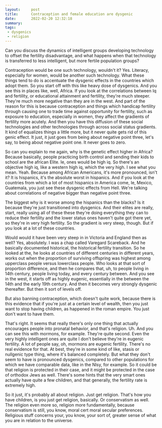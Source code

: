 ```yaml
---
layout:     post
title:      Contraception and female education are dysgenic
date:       2022-02-20 12:32:18
summary:    
tags:
 - dysgenics
 - religion
---
```


Can you discuss the dynamics of intelligent groups developing technology to offset the fertility disadvantage, and what happens when that technology is transferred to less intelligent, but more fertile population groups?

Contraception would be one such technology, wouldn't it? Yes. Literacy, especially for women, would be another such technology. What these things tend to do is accentuate the dysgenic effects in the countries which adopt them. So you start off with this like heavy dose of dysgenics. And you see this in places like, well, Africa. If you look at the correlations between Iq and fertility, or educational attainment and fertility, they're much steeper. They're much more negative than they are in the west. And part of the reason for this is because contraception and things which handicap fertility through causing one to trade time against opportunity for fertility, such as exposure to education, especially in women, they affect the gradients of fertility more acutely. And then you have this diffusion of these social technologies and other technologies through across social status gradients. It kind of equalizes things a little more, but it never quite gets rid of this genic effect. It just, it just goes from being about negative point three, let's say, to being about negative point one. It never goes to zero.

So can you explain to me again, why is the genetic effect higher in Africa? Because basically, people practicing birth control and sending their kids to school are the african Elite. Ie, ones would be high iq. So there's an objective high iq, like a western high iq, which the very high. I see what you mean. Yeah. Because among African Americans, it's more pronounced, isn't it? It is hispanics, it's the absolute worst in hispanics. And if you look at the countries from which a lot of most hispanics in America come, Ie, Mexico, Guatemala, you just see these dysgenic effects from Hell. We're talking about correlations of negative bigger than negative point three. 

The biggest why is it worse among the hispanics than the blacks? Is it because they're just transitioned into dysgenics. And their elites are really, start, really using all of these these they're doing everything they can to reduce their fertility and the lower status ones haven't quite got there yet, so they're in very high fertility. So the gradient is very steep, though. But if you look at a lot of these countries.

Would would it have been very steep in in Victoria and England then as well? Yes, absolutely. I was a chap called Varegard Scareback. And he basically documented historical, the historical fertility transition. So he looked at the, he looks at countries of different centuries in different years, works out when the proportion of surviving offspring was highest among upperclass people versus lowerclass people. Who looks at that sort of proportion difference, and then he compares that, uh, to people living in 14th century, people living today, and every century between. And you see in the west, it starts off as highly eugenic, essentially in the between the 14th and the early 19th century. And then it becomes very strongly dysgenic thereafter. But then it sort of levels off.

But also banning contraception, which doesn't quite work, because there is this evidence that if you're just at a certain level of wealth, then you just want to stop having children, as happened in the roman empire. You just don't want to have them.

That's right. It seems that really there's only one thing that actually encourages people into pronatal behavior, and that's religion. Uh. And you can see this with mormons, for example. They're quite second. Even the very highly intelligent ones are quite I don't believe they're in eugenic fertility. A lot of people say, oh, mormons are eugenic fertility. There's no real evidence for that. At best, they're in some kind of like, stasis or nullgenic type thing, where it's balanced completely. But what they don't seem to have is pronounced dysgenics, compared to other populations for which we have comparable data, like in the Nlsy, for example. So it could be that religion is protected in their case, and it might be protected in the case of orthodox Jews as well. There's some hints that the very smart ones actually have quite a few children, and that generally, the fertility rate is extremely high.

So it just, it's probably all about religion. Just get religion. That's how you have children, is you just get religion, basically. Or conservatism as well. The religion even more so, religion more fundamentally, because conservatism is still, you know, moral cert moral secular preferences. Religious stuff concerns your, you know, your sort of, greater sense of what you are in relation to the universe.